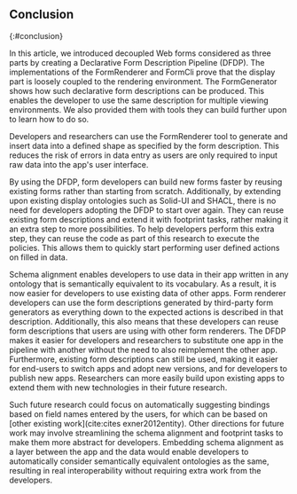 ## Conclusion
{:#conclusion}

In this article, we introduced decoupled Web forms considered as three parts by creating a Declarative Form Description Pipeline (DFDP).
The implementations of the FormRenderer and FormCli prove that the display part is loosely coupled to the rendering environment.
The FormGenerator shows how such declarative form descriptions can be produced.
This enables the developer to use the same description for multiple viewing environments.
We also provided them with tools they can build further upon to learn how to do so.

Developers and researchers can use the FormRenderer tool to generate and insert data into a defined shape as specified by the form description.
This reduces the risk of errors in data entry as users are only required to input raw data into the app's user interface.

By using the DFDP, form developers can build new forms faster by reusing existing forms rather than starting from scratch.
Additionally, by extending upon existing display ontologies such as Solid-UI and SHACL, there is no need for developers adopting the DFDP to start over again.
They can reuse existing form descriptions and extend it with footprint tasks, rather making it an extra step to more possibilities.
To help developers perform this extra step, they can reuse the code as part of this research to execute the policies.
This allows them to quickly start performing user defined actions on filled in data.

Schema alignment enables developers to use data in their app written in any ontology that is semantically equivalent to its vocabulary.
As a result, it is now easier for developers to use existing data of other apps.
Form renderer developers can use the form descriptions generated by third-party form generators as everything down to the expected actions is described in that description.
Additionally, this also means that these developers can reuse form descriptions that users are using with other form renderers.
The DFDP makes it easier for developers and researchers to substitute one app in the pipeline with another without the need to also reimplement the other app.
Furthermore, existing form descriptions can still be used, making it easier for end-users to switch apps and adopt new versions, and for developers to publish new apps.
Researchers can more easily build upon existing apps to extend them with new technologies in their future research.

Such future research could focus on automatically suggesting bindings based on field names entered by the users, for which can be based on [other existing work](cite:cites exner2012entity).
Other directions for future work may involve streamlining the schema alignment and footprint tasks to make them more abstract for developers.
Embedding schema alignment as a layer between the app and the data would enable developers to automatically consider semantically equivalent ontologies as the same, resulting in real interoperability without requiring extra work from the developers.
